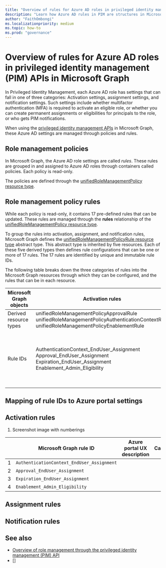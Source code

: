 ```yaml
---
title: "Overview of rules for Azure AD roles in privileged identity management (PIM) APIs"
description: "Learn how Azure AD rules in PIM are structures in Microsoft Graph and how they map with Azure portal descriptions."
author: "FaithOmbongi"
ms.localizationpriority: medium
ms.topic: how-to
ms.prod: "governance"
---
```


# Overview of rules for Azure AD roles in privileged identity management (PIM) APIs in Microsoft Graph

In Privileged Identity Management, each Azure AD role has settings that can fall in one of three categories: Activation settings, assignment settings, and notification settings. Such settings include whether multifactor authentication (MFA) is required to activate an eligible role, or whether you can create permanent assignments or eligibilities for principals to the role, or who gets PIM notifications.

When using the [privileged identity management APIs](/graph/api/resources/privilegedidentitymanagementv3-overview) in Microsoft Graph, these Azure AD settings are managed through policies and rules.

## Role management policies

In Microsoft Graph, the Azure AD role settings are called *rules*. These rules are grouped in and assigned to Azure AD roles through containers called policies. Each policy is read-only.

The policies are defined through the [unifiedRoleManagementPolicy resource type](/graph/api/resources/unifiedrolemanagementpolicy).

## Role management policy rules

While each policy is read-only, it contains 17 pre-defined rules that can be updated. These rules are managed through the **rules** relationship of the [unifiedRoleManagementPolicy resource type](/graph/api/resources/unifiedrolemanagementpolicy).

To group the rules into activation, assignment, and notification rules, Microsoft Graph defines the [unifiedRoleManagementPolicyRule resource type](/graph/api/resources/unifiedrolemanagementpolicyrule) abstract type. This abstract type is inherited by five resources. Each of these five derived types then defines rule configurations that can be one or more of 17 rules. The 17 rules are identified by unique and immutable rule IDs.

The following table breaks down the three categories of rules into the Microsoft Graph resources through which they can be configured, and the rules that can be in each resource.

| Microsoft Graph objects | Activation rules | Assignment rules | Notification rules |
|---|---|---|---|
| Derived resource types | unifiedRoleManagementPolicyApprovalRule <br/> unifiedRoleManagementPolicyAuthenticationContextRule <br/> unifiedRoleManagementPolicyEnablementRule | unifiedRoleManagementPolicyExpirationRule | unifiedRoleManagementPolicyNotificationRule |
| Rule IDs | AuthenticationContext_EndUser_Assignment <br/> Approval_EndUser_Assignment <br/> Expiration_EndUser_Assignment <br/> Enablement_Admin_Eligibility | Enablement_EndUser_Assignment <br/> Enablement_Admin_Assignment <br/> Expiration_Admin_Assignment <br/> Expiration_Admin_Eligibility | Notification_Approver_EndUser_Assignment <br/> Notification_Requestor_EndUser_Assignment <br/> Notification_Admin_EndUser_Assignment <br/> Notification_Approver_Admin_Assignment <br/> Notification_Requestor_Admin_Assignment <br/> Notification_Admin_Admin_Assignment <br/> Notification_Approver_Admin_Eligibility <br/> Notification_Requestor_Admin_Eligibility <br/> Notification_Admin_Admin_Eligibility |

## Mapping of rule IDs to Azure portal settings

<!--
Questions: Should I prefix "Role" to all titles below? I feel like it limits to "DirectoryRole" scope. What about the "Directory" scope? How do we handle this?

Where does this statement come in:
Azure AD supports policies that are scopes either to the directory or to a directory role. Both these policy scopes include the 17 pre-defined but updatable rules.
-->

## Activation rules

1. Screenshot image with numberings

<!-- Author in Excel than copy/paste-->

|   | Microsoft Graph rule ID                    | Azure portal UX description | Caller |
|----|---------------------------------------------|------------------------------|---------|
| 1 | `AuthenticationContext_EndUser_Assignment` |                             |        |
| 2 | `Approval_EndUser_Assignment`              |                             |        |
| 3 | `Expiration_EndUser_Assignment`            |                             |        |
| 4 | `Enablement_Admin_Eligibility`             |                             |        |

## Assignment rules



## Notification rules



## See also

+ [Overview of role management through the privileged identity management (PIM) API](/graph/api/resources/privilegedidentitymanagementv3-overview)
+ []

